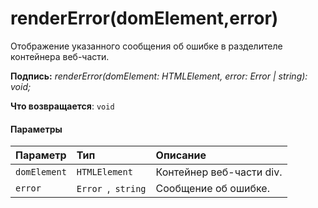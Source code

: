 # <a name="rendererrordomelementerror"></a>renderError(domElement,error)




Отображение указанного сообщения об ошибке в разделителе контейнера веб-части.

**Подпись:** _renderError(domElement: HTMLElement, error: Error | string): void;_

**Что возвращается**: `void`





#### <a name="parameters"></a>Параметры


| Параметр    | Тип    | Описание |
|:-------------|:---------------|:------------|
| `domElement`    | `HTMLElement` | Контейнер веб-части div. |
| `error`    | `Error `,` string` | Сообщение об ошибке. |


